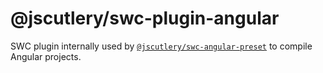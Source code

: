 # @jscutlery/swc-plugin-angular

SWC plugin internally used by [`@jscutlery/swc-angular-preset`](../swc-angular-preset/README.md) to compile Angular projects.
